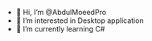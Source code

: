 - 👋 Hi, I’m @AbdulMoeedPro
- 👀 I’m interested in Desktop application 
- 🌱 I’m currently learning C#

<!---
AbdulMoeedPro/AbdulMoeedPro is a ✨ special ✨ repository because its `README.md` (this file) appears on your GitHub profile.
You can click the Preview link to take a look at your changes.
--->
